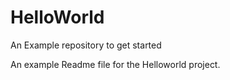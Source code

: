 # HelloWorld
An Example repository to get started

An example Readme file for the Helloworld project.
